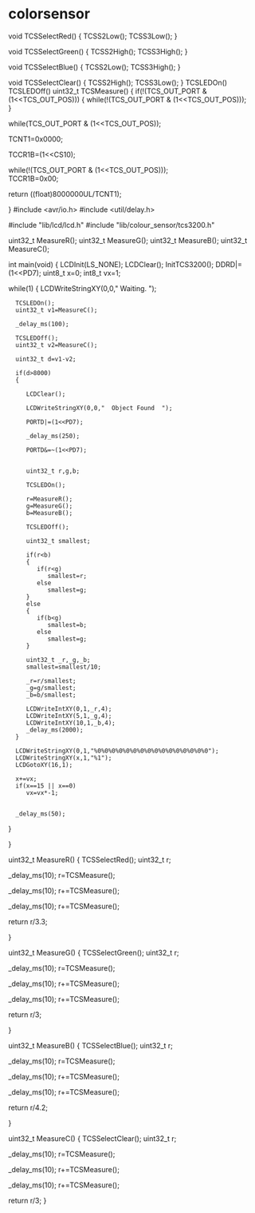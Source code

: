 # colorsensor
void TCSSelectRed()
{
   TCSS2Low();
   TCSS3Low();
}

void TCSSelectGreen()
{
   TCSS2High();
   TCSS3High();
}

void TCSSelectBlue()
{
   TCSS2Low();
   TCSS3High();
}

void TCSSelectClear()
{
   TCSS2High();
   TCSS3Low();
}
TCSLEDOn()
TCSLEDOff()
uint32_t TCSMeasure()
{
   if(!(TCS_OUT_PORT & (1<<TCS_OUT_POS)))
   {
      while(!(TCS_OUT_PORT & (1<<TCS_OUT_POS)));   
   }


   while(TCS_OUT_PORT & (1<<TCS_OUT_POS));  

   TCNT1=0x0000;

   TCCR1B=(1<<CS10); 

   while(!(TCS_OUT_PORT & (1<<TCS_OUT_POS)));   
   TCCR1B=0x00;

   return ((float)8000000UL/TCNT1);

}
#include <avr/io.h>
#include <util/delay.h>

#include "lib/lcd/lcd.h"
#include "lib/colour_sensor/tcs3200.h"

uint32_t MeasureR();
uint32_t MeasureG();
uint32_t MeasureB();
uint32_t MeasureC();

int main(void)
{
   LCDInit(LS_NONE);
   LCDClear();
   InitTCS3200();
   DDRD|=(1<<PD7);
   uint8_t x=0;
   int8_t vx=1;

   while(1)
   {
      LCDWriteStringXY(0,0,"    Waiting.    ");

      TCSLEDOn();
      uint32_t v1=MeasureC();

      _delay_ms(100);

      TCSLEDOff();
      uint32_t v2=MeasureC();

      uint32_t d=v1-v2;

      if(d>8000)
      {
        
         LCDClear();

         LCDWriteStringXY(0,0,"  Object Found  ");

         PORTD|=(1<<PD7); 

         _delay_ms(250);

         PORTD&=~(1<<PD7); 

          
         uint32_t r,g,b;

         TCSLEDOn();

         r=MeasureR();
         g=MeasureG();
         b=MeasureB();

         TCSLEDOff();

         uint32_t smallest;

         if(r<b)
         {
            if(r<g)
               smallest=r;
            else
               smallest=g;
         }
         else
         {
            if(b<g)
               smallest=b;
            else
               smallest=g;
         }

         uint32_t _r,_g,_b;
         smallest=smallest/10;

         _r=r/smallest;
         _g=g/smallest;
         _b=b/smallest;

         LCDWriteIntXY(0,1,_r,4);
         LCDWriteIntXY(5,1,_g,4);
         LCDWriteIntXY(10,1,_b,4);        
         _delay_ms(2000);
      }

      LCDWriteStringXY(0,1,"%0%0%0%0%0%0%0%0%0%0%0%0%0%0%0%0");
      LCDWriteStringXY(x,1,"%1");
      LCDGotoXY(16,1);

      x+=vx;
      if(x==15 || x==0)
         vx=vx*-1;


      _delay_ms(50);

   }

}

uint32_t MeasureR()
{
   TCSSelectRed();
   uint32_t r;

   _delay_ms(10);
   r=TCSMeasure();

   _delay_ms(10);
   r+=TCSMeasure();

   _delay_ms(10);
   r+=TCSMeasure();

   return r/3.3;

}

uint32_t MeasureG()
{
   TCSSelectGreen();
   uint32_t r;

   _delay_ms(10);
   r=TCSMeasure();

   _delay_ms(10);
   r+=TCSMeasure();

   _delay_ms(10);
   r+=TCSMeasure();

   return r/3;

}

uint32_t MeasureB()
{
   TCSSelectBlue();
   uint32_t r;

   _delay_ms(10);
   r=TCSMeasure();

   _delay_ms(10);
   r+=TCSMeasure();

   _delay_ms(10);
   r+=TCSMeasure();

   return r/4.2;

}

uint32_t MeasureC()
{
   TCSSelectClear();
   uint32_t r;

   _delay_ms(10);
   r=TCSMeasure();

   _delay_ms(10);
   r+=TCSMeasure();

   _delay_ms(10);
   r+=TCSMeasure();

   return r/3;
}
